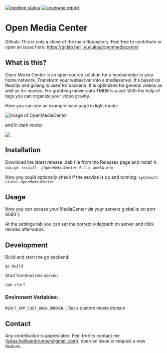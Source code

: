 [![pipeline status](http://gitlab.heili.eu/lukas/openmediacenter/badges/master/pipeline.svg)](http://gitlab.heili.eu/lukas/openmediacenter/-/commits/master)
[![coverage report](http://gitlab.heili.eu/lukas/openmediacenter/badges/master/coverage.svg)](http://gitlab.heili.eu/lukas/openmediacenter/-/commits/master)
# Open Media Center

Github: This is only a clone of the main Repository.
Feel free to contribute or open an issue here: https://gitlab.heili.eu/lukas/openmediacenter

## What is this?
Open Media Center is an open source solution for a mediacenter in your home network.
Transform your webserver into a mediaserver.
It's based on Reactjs and golang is used for backend.
It is optimized for general videos as well as for movies. 
For grabbing movie data TMDB is used. 
With the help of tags you can organize your video gravity.

Here you can see an example main page in light mode:

![Image of OpenMediaCenter](https://i.ibb.co/pnDjgNT/Screenshot-20200812-172945.png)

and in dark mode:

![](https://i.ibb.co/xzhdsbJ/Screenshot-20200812-172926.png)

## Installation

Download the latest release .deb file from the Releases page and install it via `apt install ./OpenMediaCenter-0.1.x_amd64.deb`

Now you could optionally check if the service is up and running: `systemctl status OpenMediaCenter`
## Usage
Now you can access your MediaCenter via your servers global ip on port 8080 (:

At the settings tab you can set the correct videopath on server and click reindex afterwards. 


## Development

Build and start the go backend:

`go build`

Start frontend dev server:

`npm start`

### Environent Variables:

`REACT_APP_CUST_BACK_DOMAIN` :: Set a custom movie domain

## Contact
Any contribution is appreciated. 
Feel free to contact me (lukas.heiligenbrunner@gmail.com), open an issue or request a new feature. 

